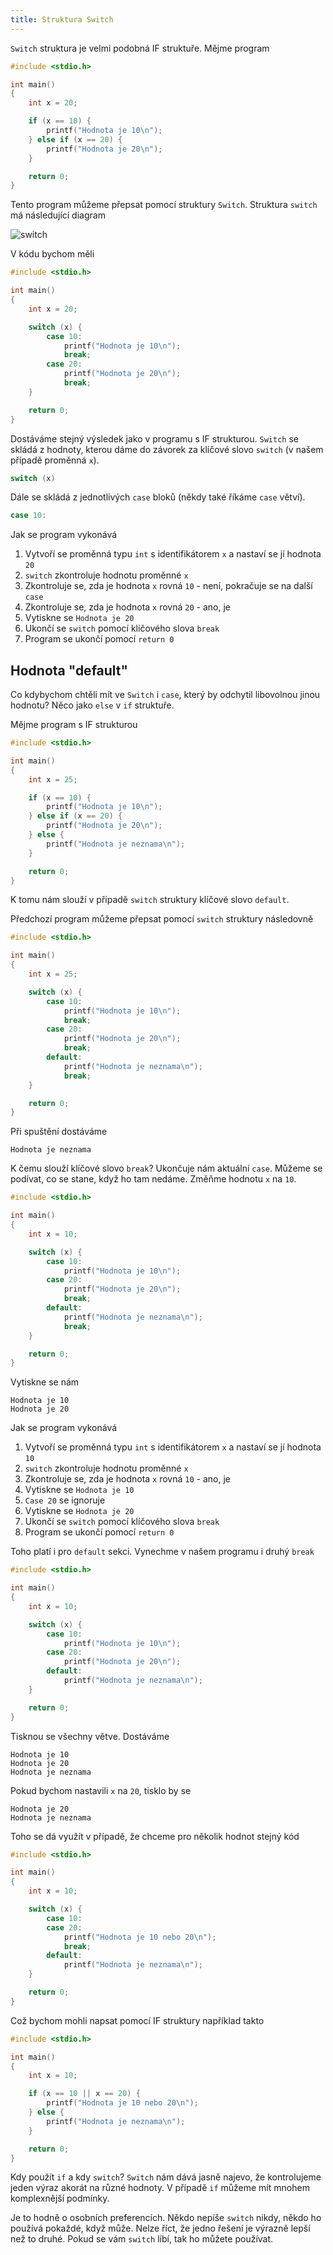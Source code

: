 ```yaml
---
title: Struktura Switch
---
```


`Switch` struktura je velmi podobná IF struktuře. Mějme program

```c
#include <stdio.h>

int main()
{
    int x = 20;

    if (x == 10) {
        printf("Hodnota je 10\n");
    } else if (x == 20) {
        printf("Hodnota je 20\n");
    }

    return 0;
}
```

Tento program můžeme přepsat pomocí struktury `Switch`. Struktura `switch` má následující diagram

![switch](./obrazky/switch/switch.png)

V kódu bychom měli

```c
#include <stdio.h>

int main()
{
    int x = 20;

    switch (x) {
        case 10:
            printf("Hodnota je 10\n");
            break;
        case 20:
            printf("Hodnota je 20\n");
            break;
    }

    return 0;
}
```

Dostáváme stejný výsledek jako v programu s IF strukturou. `Switch` se skládá z hodnoty, kterou dáme do závorek za klíčové slovo `switch` (v našem případě proměnná `x`).
```c
switch (x)
```

Dále se skládá z jednotlivých `case` bloků (někdy také říkáme `case` větví).

```c
case 10:
```

Jak se program vykonává
1. Vytvoří se proměnná typu `int` s identifikátorem `x` a nastaví se jí hodnota `20`
1. `switch` zkontroluje hodnotu proměnné `x`
1. Zkontroluje se, zda je hodnota `x` rovná `10` - není, pokračuje se na další `case`
1. Zkontroluje se, zda je hodnota `x` rovná `20` - ano, je
1. Vytiskne se `Hodnota je 20`
1. Ukončí se `switch` pomocí klíčového slova `break`
1. Program se ukončí pomocí `return 0`

## Hodnota "default"
Co kdybychom chtěli mít ve `Switch` i `case`, který by odchytil libovolnou jinou hodnotu? Něco jako `else` v `if` struktuře. 

Mějme program s IF strukturou
```c
#include <stdio.h>

int main()
{
    int x = 25;

    if (x == 10) {
        printf("Hodnota je 10\n");
    } else if (x == 20) {
        printf("Hodnota je 20\n");
    } else {
        printf("Hodnota je neznama\n");
    }

    return 0;
}
```
K tomu nám slouží v případě `switch` struktury klíčové slovo `default`.

Předchozí program můžeme přepsat pomocí `switch` struktury následovně
```c
#include <stdio.h>

int main()
{
    int x = 25;

    switch (x) {
        case 10:
            printf("Hodnota je 10\n");
            break;
        case 20:
            printf("Hodnota je 20\n");
            break;
        default:
            printf("Hodnota je neznama\n");
            break;
    }

    return 0;
}
```

Při spuštění dostáváme
```
Hodnota je neznama
```

K čemu slouží klíčové slovo `break`? Ukončuje nám aktuální `case`. Můžeme se podívat, co se stane, když ho tam nedáme. Změňme hodnotu `x` na `10`.
```c
#include <stdio.h>

int main()
{
    int x = 10;

    switch (x) {
        case 10:
            printf("Hodnota je 10\n");
        case 20:
            printf("Hodnota je 20\n");
            break;
        default:
            printf("Hodnota je neznama\n");
            break;
    }

    return 0;
}
```

Vytiskne se nám
```
Hodnota je 10
Hodnota je 20
```

Jak se program vykonává
1. Vytvoří se proměnná typu `int` s identifikátorem `x` a nastaví se jí hodnota `10`
1. `switch` zkontroluje hodnotu proměnné `x`
1. Zkontroluje se, zda je hodnota `x` rovná `10` - ano, je
1. Vytiskne se `Hodnota je 10`
1. `Case 20` se ignoruje
1. Vytiskne se `Hodnota je 20`
1. Ukončí se `switch` pomocí klíčového slova `break`
1. Program se ukončí pomocí `return 0`

Toho platí i pro `default` sekci. Vynechme v našem programu i druhý `break`

```c
#include <stdio.h>

int main()
{
    int x = 10;

    switch (x) {
        case 10:
            printf("Hodnota je 10\n");
        case 20:
            printf("Hodnota je 20\n");
        default:
            printf("Hodnota je neznama\n");
    }

    return 0;
}
```

Tisknou se všechny větve. Dostáváme

```
Hodnota je 10
Hodnota je 20
Hodnota je neznama
```

Pokud bychom nastavili `x` na `20`, tisklo by se 
```
Hodnota je 20
Hodnota je neznama
```

Toho se dá využít v případě, že chceme pro několik hodnot stejný kód
```c
#include <stdio.h>

int main()
{
    int x = 10;

    switch (x) {
        case 10:
        case 20:
            printf("Hodnota je 10 nebo 20\n");
            break;
        default:
            printf("Hodnota je neznama\n");
    }

    return 0;
}
```

Což bychom mohli napsat pomocí IF struktury například takto
```c
#include <stdio.h>

int main()
{
    int x = 10;

    if (x == 10 || x == 20) {
        printf("Hodnota je 10 nebo 20\n");
    } else {
        printf("Hodnota je neznama\n");
    }

    return 0;
}
```

Kdy použít `if` a kdy `switch`? `Switch` nám dává jasně najevo, že kontrolujeme jeden výraz akorát na různé hodnoty. V případě `if` můžeme mít mnohem komplexnější podmínky.

Je to hodně o osobních preferencích. Někdo nepíše `switch` nikdy, někdo ho používá pokaždé, když může. Nelze říct, že jedno řešení je výrazně lepší než to druhé. Pokud se vám `switch` líbí, tak ho můžete používat.
